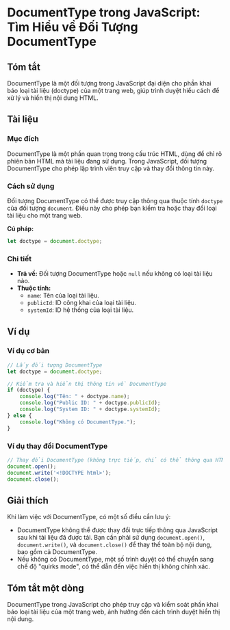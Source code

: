 <!--
Meta Description: # DocumentType trong JavaScript: Tìm Hiểu về Đối Tượng DocumentType ## Tóm tắt DocumentType là một đối tượng trong JavaScript đại diện cho phần khai b...
Meta Keywords: documenttype, doctype, tài, liệu, document
-->

# DocumentType trong JavaScript: Tìm Hiểu về Đối Tượng DocumentType

## Tóm tắt
DocumentType là một đối tượng trong JavaScript đại diện cho phần khai báo loại tài liệu (doctype) của một trang web, giúp trình duyệt hiểu cách để xử lý và hiển thị nội dung HTML.

## Tài liệu
### Mục đích
DocumentType là một phần quan trọng trong cấu trúc HTML, dùng để chỉ rõ phiên bản HTML mà tài liệu đang sử dụng. Trong JavaScript, đối tượng DocumentType cho phép lập trình viên truy cập và thay đổi thông tin này.

### Cách sử dụng
Đối tượng DocumentType có thể được truy cập thông qua thuộc tính `doctype` của đối tượng `document`. Điều này cho phép bạn kiểm tra hoặc thay đổi loại tài liệu cho một trang web.

**Cú pháp:**
```javascript
let doctype = document.doctype;
```

### Chi tiết
- **Trả về:** Đối tượng DocumentType hoặc `null` nếu không có loại tài liệu nào.
- **Thuộc tính:** 
  - `name`: Tên của loại tài liệu.
  - `publicId`: ID công khai của loại tài liệu.
  - `systemId`: ID hệ thống của loại tài liệu.

## Ví dụ
### Ví dụ cơ bản
```javascript
// Lấy đối tượng DocumentType
let doctype = document.doctype;

// Kiểm tra và hiển thị thông tin về DocumentType
if (doctype) {
    console.log("Tên: " + doctype.name);
    console.log("Public ID: " + doctype.publicId);
    console.log("System ID: " + doctype.systemId);
} else {
    console.log("Không có DocumentType.");
}
```

### Ví dụ thay đổi DocumentType
```javascript
// Thay đổi DocumentType (không trực tiếp, chỉ có thể thông qua HTML)
document.open();
document.write('<!DOCTYPE html>');
document.close();
```

## Giải thích
Khi làm việc với DocumentType, có một số điều cần lưu ý:
- DocumentType không thể được thay đổi trực tiếp thông qua JavaScript sau khi tài liệu đã được tải. Bạn cần phải sử dụng `document.open()`, `document.write()`, và `document.close()` để thay thế toàn bộ nội dung, bao gồm cả DocumentType.
- Nếu không có DocumentType, một số trình duyệt có thể chuyển sang chế độ "quirks mode", có thể dẫn đến việc hiển thị không chính xác.

## Tóm tắt một dòng
DocumentType trong JavaScript cho phép truy cập và kiểm soát phần khai báo loại tài liệu của một trang web, ảnh hưởng đến cách trình duyệt hiển thị nội dung.